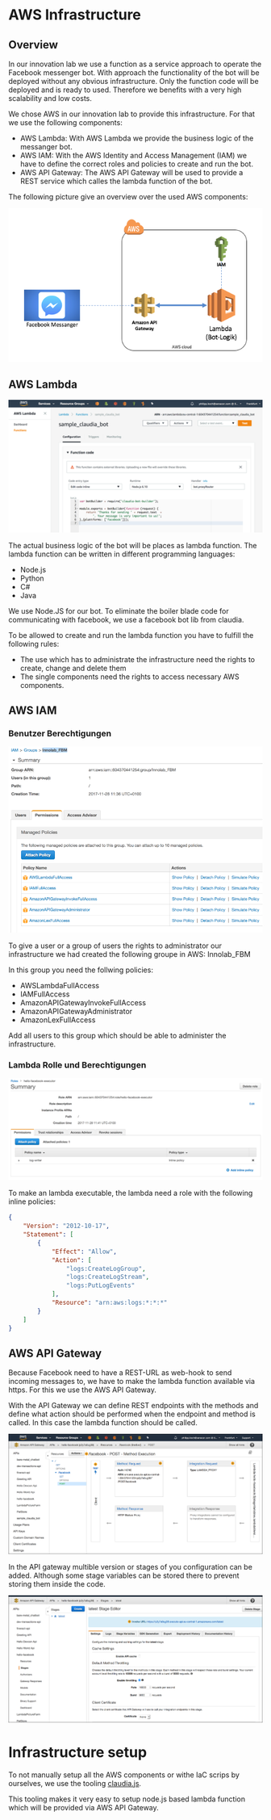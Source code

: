 # AWS Infrastructure

## Overview

In our innovation lab we use a function as a service approach to operate the Facebook messenger bot.
With approach the functionality of the bot will be deployed without any obvious infrastructure. Only the function code will be deployed and is ready to used.
Therefore we benefits with a very high scalability and low costs.

We chose AWS in our innovation lab to provide this infrastructure. For that we use the following components:

* AWS Lambda: With AWS Lambda we provide the business logic of the messanger bot.
* AWS IAM: With the AWS Identity and Access Management (IAM) we have to define the correct roles and policies to create and run the bot.
* AWS API Gateway: The AWS API Gateway will be used to provide a REST service which calles the lambda function of the bot.

The following picture give an overview over the used AWS components:

![aws_components_overview](aws_components_overview.png "AWS components overview")


## AWS Lambda
![aws_lambda_function](aws_lambda_function.png "AWs Lambda function")

The actual business logic of the bot will be places as lambda function. The lambda function can be written in different programming languages:

* Node.js
* Python
* C#
* Java

We use Node.JS for our bot. To eliminate the boiler blade code for communicating with facebook, we use a facebook bot lib from claudia.

To be allowed to create and run the lambda function you have to fulfill the following rules:

* The use which has to administrate the infrastructure need the rights to create, change and delete them
* The single components need the rights to access necessary AWS components.

## AWS IAM

### Benutzer Berechtigungen

![aws_iam_user_policies_group](aws_iam_user_policies_group.png)

To give a user or a group of users the rights to administrator our infrastructure we had created the following groupe in AWS: Innolab_FBM

In this group you need the follwing policies:

* AWSLambdaFullAccess
* IAMFullAccess
* AmazonAPIGatewayInvokeFullAccess
* AmazonAPIGatewayAdministrator
* AmazonLexFullAccess

Add all users to this group which should be able to administer the infrastructure.

### Lambda Rolle und Berechtigungen

![aws_lambda_role](aws_lambda_role.png)

To make an lambda executable, the lambda need a role with the following inline policies:
```json
{
    "Version": "2012-10-17",
    "Statement": [
        {
            "Effect": "Allow",
            "Action": [
                "logs:CreateLogGroup",
                "logs:CreateLogStream",
                "logs:PutLogEvents"
            ],
            "Resource": "arn:aws:logs:*:*:*"
        }
    ]
}
```

## AWS API Gateway

Because Facebook need to have a REST-URL as web-hook to send incoming messages to, we have to make the lambda function
available via https. For this we use the AWS API Gateway.

With the API Gateway we can define REST endpoints with the methods and define what action should be performed when the endpoint
and method is called. In this case the lambda function should be called.

![aws_api_gateway](aws_api_gateway.png)

In the API gateway multible version or stages of you configuration can be added. Although some stage variables can be stored there to prevent storing them inside the code.

![aws_api_gateway_stage](aws_api_gateway_stage.png)

# Infrastructure setup

To not manually setup all the AWS components or withe IaC scrips by ourselves, we use the tooling [claudia.js](https://github.com/claudiajs/claudia).

This tooling makes it very easy to setup node.js based lambda function which will be provided via AWS API Gateway.

